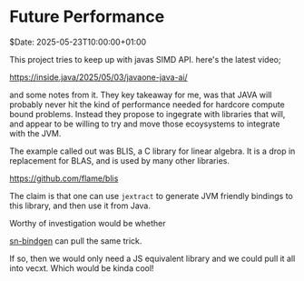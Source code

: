 # Future Performance

$Date: 2025-05-23T10:00:00+01:00

This project tries to keep up with javas SIMD API. here's the latest video;

https://inside.java/2025/05/03/javaone-java-ai/

and some notes from it. They key takeaway for me, was that JAVA will probably never hit the kind of performance needed for hardcore compute bound problems. Instead they propose to ingegrate with libraries that will, and appear to be willing to try and move those ecoysystems to integrate with the JVM.

The example called out was BLIS, a C library for linear algebra. It is a drop in replacement for BLAS, and is used by many other libraries.

https://github.com/flame/blis

The claim is that one can use `jextract` to generate JVM friendly bindings to this library, and then use it from Java.

Worthy of investigation would be whether

[sn-bindgen](https://github.com/indoorvivants/sn-bindgen) can pull the same trick.

If so, then we would only need a JS equivalent library and we could pull it all into vecxt. Which would be kinda cool!

